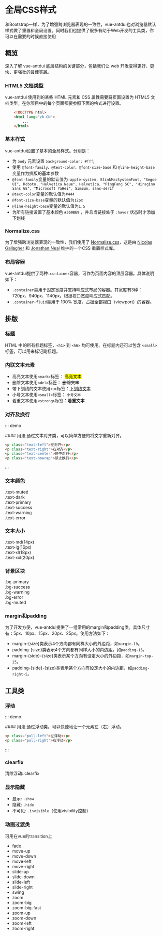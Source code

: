 # 全局CSS样式
和Bootstrap一样，为了增强跨浏览器表现的一致性，vue-antdui也对浏览器默认样式做了重置和全局设置。同时我们也提供了很多有助于Web开发的工具类，你可以在需要的时候直接使用
## 概览
深入了解 vue-antdui 底层结构的关键部分，包括我们让 web 开发变得更好、更快、更强壮的最佳实践。
### HTML5 文档类型
vue-antdui 使用到的某些 HTML 元素和 CSS 属性需要将页面设置为 HTML5 文档类型。在你项目中的每个页面都要参照下面的格式进行设置。
````html
    <!DOCTYPE html>
    <html lang="zh-CN">
        ...
    </html>
````
### 基本样式
vue-antdui设置了基本的全局样式。分别是：
- 为 `body` 元素设置 `background-color: #fff`;
- 使用 `@font-family、@text-color、@font-size-base` 和 `@line-height-base` 变量作为排版的基本参数
- `@font-family`变量的默认值为`-apple-system, BlinkMacSystemFont, "Segoe UI", Roboto, "Helvetica Neue", Helvetica, "PingFang SC", "Hiragino Sans GB", "Microsoft YaHei", SimSun, sans-serif`
- `@text-color`变量的默认值为`#444`
- `@font-size-base`变量的默认值为`12px`
- `@line-height-base`变量的默认值为`1.5`
- 为所有链接设置了基本颜色 `#369BE9` ，并且当链接处于 `:hover` 状态时才添加下划线
### Normalize.css
为了增强跨浏览器表现的一致性，我们使用了 <a href="http://necolas.github.io/normalize.css/" target="_blank">Normalize.css</a>，这是由 <a href="https://twitter.com/necolas" target="_blank">Nicolas Gallagher</a> 和 <a href="https://twitter.com/jon_neal" target="_blank">Jonathan Neal</a> 维护的一个CSS 重置样式库。
### 布局容器
vue-antdui提供了两种`.container`容器，可作为页面内容的顶层容器。具体说明如下：
- `.container`类用于固定宽度并支持响应式布局的容器。其宽度有3种：720px、940px、1140px，根据视口宽度响应式匹配。
- `.container-fluid`类用于 100% 宽度，占据全部视口（viewport）的容器。
## 排版
### 标题
HTML 中的所有标题标签，`<h1>` 到 `<h6>` 均可使用。在标题内还可以包含 `<small>` 标签，可以用来标记副标题。
### 内联文本元素
- 高亮文本使用`<mark>`标签： <mark>高亮文本</mark>
- 删除文本使用`<del>`标签： <del>删除文本</del>
- 带下划线的文本使用`<u>`标签：<u>下划线文本</u>
- 小号文本使用`<small>`标签： <small>小号文本</small>
- 着重文本使用`<strong>`标签：<strong>着重文本</strong>
### 对齐及换行

::: demo
<summary>
  #### 用法
  通过文本对齐类，可以简单方便的将文字重新对齐。
</summary>

```html
<p class="text-left">左对齐</p>
<p class="text-right">右对齐</p>
<p class="text-center">居中对齐</p>
<p class="text-nowrap">禁止换行</p>
```
:::

### 文本颜色
<div class="text-muted">.text-muted</div>
<div class="text-dark">.text-dark</div>
<div class="text-primary">.text-primary</div>
<div class="text-success">.text-success</div>
<div class="text-warning">.text-warning</div>
<div class="text-error">.text-error</div>

### 文本大小
<div class="text-md">.text-md(14px)</div>
<div class="text-lg">.text-lg(16px)</div>
<div class="text-xl">.text-xl(18px)</div>
<div class="text-xxl">.text-xxl(20px)</div>

### 背景区块
<div class="bg-primary">.bg-primary</div>
<div class="bg-success">.bg-success</div>
<div class="bg-warning">.bg-warning</div>
<div class="bg-error">.bg-error</div>
<div class="bg-muted">.bg-muted</div>

### margin和padding
为了开发方便，vue-antdui提供了一组常用的margin和padding类，具体尺寸有：5px、10px、15px、20px、25px。使用方法如下：
- margin-{size}类表示4个方向都有同样大小的外边距，如`margin-10`。
- padding-{size}类表示4个方向都有同样大小的内边距，如`padding-15`。
- margin-{side}-{size}类表示某个方向有设定大小的外边距，如`margin-top-25`。
- padding-{side}-{size}类表示某个方向有设定大小的内边距，如`padding-right-5`。
## 工具类
### 浮动

::: demo
<summary>
  #### 用法
  通过浮动类，可以快速地让一个元素左（右）浮动。
</summary>

```html
<p class="pull-left">左浮动</p>
<p class="pull-right">右浮动</p>
```
:::

### clearfix
清除浮动:.clearfix
### 显示隐藏
- 显示: `.show`
- 隐藏: `.hide`
- 不可见: `.invisible`（使用visibility控制）
### 动画过渡类
可用在vue的transition上
- fade
- move-up
- move-down
- move-left
- move-right
- slide-up
- slide-down
- slide-left
- slide-right
- swing
- zoom
- zoom-big
- zoom-big-fast
- zoom-up
- zoom-down
- zoom-left
- zoom-right